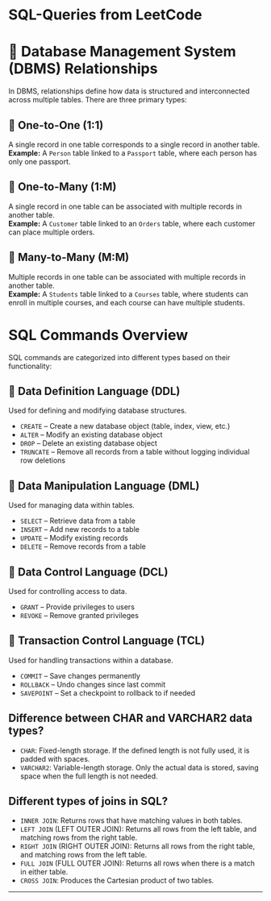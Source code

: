 # SQL-Queries from LeetCode

# 🔗 Database Management System (DBMS) Relationships

In DBMS, relationships define how data is structured and interconnected across multiple tables. There are three primary types:

## 📌 One-to-One (1:1)
A single record in one table corresponds to a single record in another table.  
**Example:** A `Person` table linked to a `Passport` table, where each person has only one passport.

## 📌 One-to-Many (1:M)
A single record in one table can be associated with multiple records in another table.  
**Example:** A `Customer` table linked to an `Orders` table, where each customer can place multiple orders.

## 📌 Many-to-Many (M:M)
Multiple records in one table can be associated with multiple records in another table.  
**Example:** A `Students` table linked to a `Courses` table, where students can enroll in multiple courses, and each course can have multiple students.

# SQL Commands Overview

SQL commands are categorized into different types based on their functionality:

## 📌 Data Definition Language (DDL)
Used for defining and modifying database structures.
- `CREATE` – Create a new database object (table, index, view, etc.)
- `ALTER` – Modify an existing database object
- `DROP` – Delete an existing database object
- `TRUNCATE` – Remove all records from a table without logging individual row deletions

## 📌 Data Manipulation Language (DML)
Used for managing data within tables.
- `SELECT` – Retrieve data from a table
- `INSERT` – Add new records to a table
- `UPDATE` – Modify existing records
- `DELETE` – Remove records from a table

## 📌 Data Control Language (DCL)
Used for controlling access to data.
- `GRANT` – Provide privileges to users
- `REVOKE` – Remove granted privileges

## 📌 Transaction Control Language (TCL)
Used for handling transactions within a database.
- `COMMIT` – Save changes permanently
- `ROLLBACK` – Undo changes since last commit
- `SAVEPOINT` – Set a checkpoint to rollback to if needed

## Difference between CHAR and VARCHAR2 data types?
- `CHAR`: Fixed-length storage. If the defined length is not fully used, it is padded with spaces.
- `VARCHAR2`: Variable-length storage. Only the actual data is stored, saving space when the full length is not needed.

##  Different types of joins in SQL?
- `INNER JOIN`: Returns rows that have matching values in both tables.
-  `LEFT JOIN` (LEFT OUTER JOIN): Returns all rows from the left table, and matching rows from the right table.
-  `RIGHT JOIN` (RIGHT OUTER JOIN): Returns all rows from the right table, and matching rows from the left table.
-  `FULL JOIN` (FULL OUTER JOIN): Returns all rows when there is a match in either table.
-  `CROSS JOIN`: Produces the Cartesian product of two tables.

---
